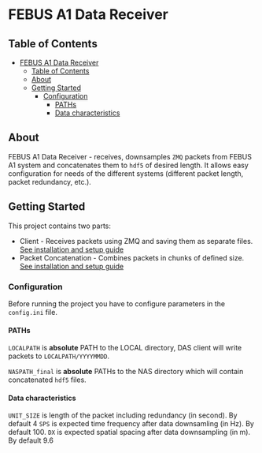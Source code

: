 # FEBUS A1 Data Receiver

## Table of Contents

- [FEBUS A1 Data Receiver](#febus-a1-data-receiver)
  - [Table of Contents](#table-of-contents)
  - [About ](#about-)
  - [Getting Started ](#getting-started-)
    - [Configuration](#configuration)
      - [PATHs](#paths)
      - [Data characteristics](#data-characteristics)

## About <a name = "about"></a>

FEBUS A1 Data Receiver - receives, downsamples `ZMQ` packets from FEBUS A1 system and concatenates them to `hdf5` of desired length. It allows easy configuration for needs of the different systems (different packet length, packet redundancy, etc.). 

## Getting Started <a name = "getting_started"></a>

This project contains two parts: 
- Client - Receives packets using ZMQ and saving them as separate files. [See installation and setup guide](docs/client.md)
- Packet Concatenation - Combines packets in chunks of defined size. [See installation and setup guide](docs/concat.md)

### Configuration

Before running the project you have to configure parameters in the `config.ini` file.

#### PATHs

`LOCALPATH` is **absolute** PATH to the LOCAL directory, DAS client will write packets to `LOCALPATH/YYYYMMDD`.

`NASPATH_final` is **absolute** PATHs to the NAS directory which will contain concatenated `hdf5` files.

#### Data characteristics

`UNIT_SIZE` is length of the packet including redundancy (in second). By default 4
`SPS` is expected time frequency after data downsamling (in Hz). By default 100. 
`DX` is expected spatial spacing after data downsampling (in m). By default 9.6 